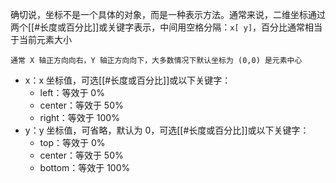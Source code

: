 确切说，坐标不是一个具体的对象，而是一种表示方法。通常来说，二维坐标通过两个[[#长度或百分比]]或关键字表示，中间用空格分隔：`x[ y]`，百分比通常相当于当前元素大小
```ad-note
通常 X 轴正方向向右，Y 轴正方向向下，大多数情况下默认坐标为 (0,0) 是元素中心
```
- x：x 坐标值，可选[[#长度或百分比]]或以下关键字：
	- left：等效于 0%
	- center：等效于 50%
	- right：等效于 100%
- y：y 坐标值，可省略，默认为 0，可选[[#长度或百分比]]或以下关键字：
	- top：等效于 0%
	- center：等效于 50%
	- bottom：等效于 100%
